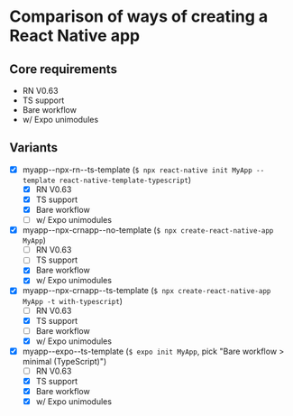 # Comparison of ways of creating a React Native app

## Core requirements 
- RN V0.63
- TS support
- Bare workflow
- w/ Expo unimodules

## Variants
- [x] myapp--npx-rn--ts-template (`$ npx react-native init MyApp --template react-native-template-typescript`)
	- [x] RN V0.63
	- [x] TS support
	- [x] Bare workflow
	- [ ] w/ Expo unimodules

- [x] myapp--npx-crnapp--no-template (`$ npx create-react-native-app MyApp`)
	- [ ] RN V0.63
	- [ ] TS support
	- [x] Bare workflow
	- [x] w/ Expo unimodules

- [x] myapp--npx-crnapp--ts-template (`$ npx create-react-native-app MyApp -t with-typescript`)
	- [ ] RN V0.63
	- [x] TS support
	- [ ] Bare workflow
	- [x] w/ Expo unimodules

- [x] myapp--expo--ts-template (`$ expo init MyApp`, pick "Bare workflow > minimal (TypeScript)")
	- [ ] RN V0.63
	- [x] TS support
	- [x] Bare workflow
	- [x] w/ Expo unimodules
